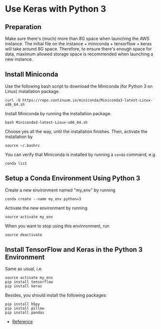 # Use Keras with Python 3

## Preparation

Make sure there's (much) more than 8G space when launching the AWS instance. The initial file on the instance + miniconda + tensorflow + keras will take around 8G space. Therefore, to ensure there's enough space for data, maximum allowed storage space is recommended when launching a new instance.

## Install Miniconda

Use the following bash script to download the Miniconda (for Python 3 on Linux) installation package.
```
curl -O https://repo.continuum.io/miniconda/Miniconda3-latest-Linux-x86_64.sh
```

Install Miniconda by running the installation package.
```
bash Miniconda3-latest-Linux-x86_64.sh
```

Choose yes all the way, until the installation finishes. Then, activate the installation by 
```
source ~/.bashrc
```

You can verify that Miniconda is installed by running a ```conda``` command, e.g.
```
conda list
```

## Setup a Conda Environment Using Python 3
Create a new environment named "my_env" by running
```
conda create --name my_env python=3
```
Activate the new environment by running
```
source activate my_env
```
When you want to stop using this envinronment, run
```
source deactivate
```

## Install TensorFlow and Keras in the Python 3 Environment
Same as usual, i.e.
```
source activate my_env
pip install tensorflow
pip install keras
```
Besides, you should install the following packages:
```
pip install h5py
pip install pillow
pip install pandas
```

* [Reference](https://www.howtoing.com/how-to-install-the-anaconda-python-distribution-on-ubuntu-16-04/)
